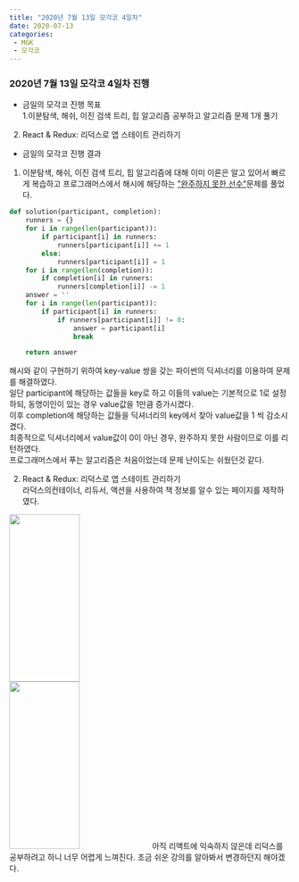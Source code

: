 ```yaml
---
title: "2020년 7월 13일 모각코 4일차"
date: 2020-07-13
categories: 
 - MGK
 - 모각코
--- 
```


### 2020년 7월 13일 모각코 4일차 진행  
+ 금일의 모각코 진행 목표  
 1.이분탐색, 해쉬, 이진 검색 트리, 힙 알고리즘 공부하고 알고리즘 문제 1개 풀기  
 2. React & Redux: 리덕스로 앱 스테이트 관리하기
 
   
+ 금일의 모각코 진행 결과  
 1. 이분탐색, 해쉬, 이진 검색 트리, 힙 알고리즘에 대해 이미 이론은 알고 있어서 빠르게 복습하고 프로그래머스에서 해시에 해당하는 ["완주하지 못한 선수"](https://programmers.co.kr/learn/courses/30/lessons/42576?language=python3)문제를 풀었다.  
```python
def solution(participant, completion):
    runners = {}
    for i in range(len(participant)):
        if participant[i] in runners:
            runners[participant[i]] += 1
        else:
            runners[participant[i]] = 1
    for i in range(len(completion)):
        if completion[i] in runners:
            runners[completion[i]] -= 1
    answer = ''
    for i in range(len(participant)):
        if participant[i] in runners:
            if runners[participant[i]] != 0:
                answer = participant[i]
                break

    return answer
```  
해시와 같이 구현하기 위하여 key-value 쌍을 갖는 파이썬의 딕셔너리를 이용하여 문제를 해결하였다.  
일단 participant에 해당하는 값들을 key로 하고 이들의 value는 기본적으로 1로 설정하되, 동명이인이 있는 경우 value값을 1만큼 증가시켰다.  
이후 completion에 해당하는 값들을 딕셔너리의 key에서 찾아 value값을 1 씩 감소시켰다.  
최종적으로 딕셔너리에서 value값이 0이 아닌 경우, 완주하지 못한 사람이므로 이를 리턴하였다.  
프로그래머스에서 푸는 알고리즘은 처음이었는데 문제 난이도는 쉬웠던것 같다. 
   
 2. React & Redux: 리덕스로 앱 스테이트 관리하기  
 라덕스의컨테이너, 리듀서, 액션을 사용하여 책 정보를 알수 있는 페이지를 제작하였다.  
 <img src="https://user-images.githubusercontent.com/28749734/87317434-f1f3ae80-c561-11ea-97dd-b0c599dfddde.png" width="50%" height="300">
 <img src="https://user-images.githubusercontent.com/28749734/87317453-fcae4380-c561-11ea-9284-6d1f9965e617.png" width="50%" height="300">  
 아직 리액트에 익숙하지 않은데 리덕스를 공부하려고 하니 너무 어렵게 느껴진다. 조금 쉬운 강의를 알아봐서 변경하던지 해야겠다.  
 
 
